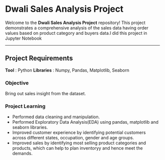 # Dwali Sales Analysis Project

Welcome to the **Dwali Sales Analysis Project** repository! 
This project demonstrates a comprehensive analysis of the sales data having order values based on product category and buyers data.I did this project in Jupyter Notebook

---

## Project Requirements
**Tool** : Python
**Libraries** : Numpy, Pandas, Matplotlib, Seaborn

### Objective
Bring out sales insight from the dataset.

### Project Learning
- Performed data cleaning and manipulation.
- Performed Exploratory Data Analysis(EDA) using pandas, matplotlib and seaborn libraries.
- Improved customer experience by identifying potential customers across different states, occupation, gender and age groups.
- Improved sales by identifying most selling product categories and products, which can help to plan inventoryy and hence meet the demands.
